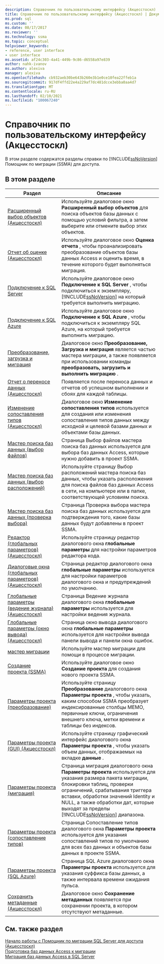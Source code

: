 ```yaml
---
description: Справочник по пользовательскому интерфейсу (Акцесстоскл)
title: Справочник по пользовательскому интерфейсу (Акцесстоскл) | Документация Майкрософт
ms.prod: sql
ms.custom: ''
ms.date: 08/17/2017
ms.reviewer: ''
ms.technology: ssma
ms.topic: conceptual
helpviewer_keywords:
- reference, user interface
- user interface
ms.assetid: af24c303-4a41-449b-9c86-d6558a97e839
author: nahk-ivanov
ms.author: alexiva
manager: alexiva
ms.openlocfilehash: cb932aeb30be643b260e3b1e0ce10fea22ffeb1a
ms.sourcegitcommit: 917df4ffd22e4a229af7dc481dcce3ebba0aa4d7
ms.translationtype: MT
ms.contentlocale: ru-RU
ms.lasthandoff: 02/10/2021
ms.locfileid: "100067240"
---
```

# <a name="user-interface-reference-accesstosql"></a>Справочник по пользовательскому интерфейсу (Акцесстоскл)
В этом разделе содержатся разделы справки по [!INCLUDE[ssNoVersion](../../includes/ssnoversion-md.md)] Помощник по миграции (SSMA) для доступа.  
  
## <a name="in-this-section"></a>В этом разделе  
  
|Раздел|Описание|  
|---------|---------------|  
|[Расширенный выбор объектов &#40;Акцесстоскл&#41;](../../ssma/access/advanced-object-selection-accesstosql.md)|Используйте диалоговое окно **Расширенный выбор объектов** для поиска объектов базы данных с помощью условий фильтра, а затем выберите или отмените выбор этих объектов.|  
|[Отчет об оценке &#40;Акцесстоскл&#41;](../../ssma/access/assessment-report-accesstosql.md)|Используйте диалоговое окно **Оценка отчета** , чтобы проанализировать преобразование объектов базы данных Access и оценить время, в течение которого будет выполняться миграция.|  
|[Подключение к SQL Server](./connect-to-sql-server-accesstosql.md)|Используйте диалоговое окно **Подключение к SQL Server** , чтобы подключиться к экземпляру, [!INCLUDE[ssNoVersion](../../includes/ssnoversion-md.md)] на который требуется выполнить миграцию.|  
|[Подключение к SQL Azure](connect-to-azure-sql-db-accesstosql.md)|Используйте диалоговое окно **Подключение к SQL Azure** , чтобы подключиться к экземпляру SQL Azure, на который требуется выполнить миграцию.|  
|[Преобразование, загрузка и миграция](./convert-load-and-migrate-accesstosql.md)|Диалоговое окно **Преобразование, Загрузка и миграция** является частью мастера миграции, а также появляется при использовании команды **преобразовать, загрузить и выполнить миграцию** .|  
|[Отчет о переносе данных &#40;Акцесстоскл&#41;](../../ssma/access/data-migration-report-accesstosql.md)|Появляется после переноса данных и отчетов об успешном выполнении и сбоях для каждой таблицы.|  
|[Изменение сопоставления типов &#40;Акцесстоскл&#41;](../../ssma/access/edit-type-mapping-accesstosql.md)|Диалоговое окно **Изменение сопоставления типов** используется для создания или изменения сопоставления типов данных между исходной и целевой базами данных и объектами базы данных.|  
|[Мастер поиска баз данных (выбор файлов)](./find-databases-wizard-select-files-accesstosql.md)|Страница Выбор файлов мастера поиска баз данных используется для выбора баз данных Access, которые нужно добавить в проект SSMA.|  
|[Мастер поиска баз данных (выбор расположений)](./find-databases-wizard-select-locations-accesstosql.md)|Используйте страницу Выбор расположений мастера поиска баз данных, чтобы указать расположения для поиска файлов баз данных Access в сети, на компьютере или в папке, соответствующей условиям поиска.|  
|[Мастер поиска баз данных (проверка выбора)](./find-databases-wizard-verify-selection-accesstosql.md)|Страница Проверка выбора мастера поиска баз данных используется для подтверждения того, какие базы данных будут добавлены в проект SSMA.|  
|[Редактор &#40;глобальных параметров&#41; &#40;Акцесстоскл&#41;](../../ssma/access/global-settings-editor-accesstosql.md)|Используйте страницу редактор диалогового окна **глобальные параметры** для настройки параметров редактора кода.|  
|[Диалоговые окна &#40;глобальных параметров&#41; &#40;Акцесстоскл&#41;](../../ssma/access/global-settings-dialogs-accesstosql.md)|Страница редактор диалогового окна **глобальные параметры** используется для настройки параметров диалогового окна и предупреждений по умолчанию.|  
|[Глобальные параметры &#40;ведение журнала&#41; &#40;Акцесстоскл&#41;](../../ssma/access/global-settings-logging-accesstosql.md)|Страница Ведение журнала диалогового окна **глобальные параметры** используется для настройки ведения журнала.|  
|[Глобальные параметры &#40;окно вывода&#41; &#40;Акцесстоскл&#41;](../../ssma/access/global-settings-output-window-accesstosql.md)|Страница окно вывода диалогового окна **глобальные параметры** используется для настройки вывода панели вывода и панели окна ошибок.|  
|[мастер миграции](migration-wizard-accesstosql.md)|Используйте мастер миграции для помощи в процессе миграции.|  
|[Создание проекта (SSMA)](./new-project-ssma-accesstosql.md)|Используйте диалоговое окно **Создание проекта** для создания нового проекта SSMA.|  
|[Параметры проекта (преобразование)](./project-settings-conversion-accesstosql.md)|Используйте страницу **Преобразование** диалогового окна **Параметры проекта** , чтобы указать, каким способом SSMA преобразует индексированные столбцы MEMO, первичные ключи, ограничения внешнего ключа, метки времени и таблицы без индексов.|  
|[Параметры проекта &#40;GUI&#41; &#40;Акцесстоскл&#41;](../../ssma/access/project-settings-gui-accesstosql.md)|Используйте страницу графический интерфейс диалогового окна **Параметры проекта** , чтобы указать объем данных, отображаемых на вкладке **данные** .|  
|[Параметры проекта (миграция)](./project-settings-migration-accesstosql.md)|Страница миграция диалогового окна **Параметры проекта** используется для указания размера пакета миграции, блокировки таблиц, проверки ограничений, срабатывания триггера вставки, обработки значений Identity и NULL, а также обработки дат, которые выходят за пределы [!INCLUDE[ssNoVersion](../../includes/ssnoversion-md.md)] диапазона.|  
|[Параметры проекта (сопоставление типов)](./project-settings-type-mapping-accesstosql.md)|Страница Сопоставление типов диалогового окна **Параметры проекта** используется для указания сопоставлений типов по умолчанию для всех баз данных и объектов базы данных в проекте SSMA.|  
|[Параметры проекта (SQL Azure)](./project-settings-azure-sql-db-accesstosql.md)|Страница SQL Azure диалогового окна **Параметры проекта** используется для указания суффикса базы данных, а также интервала времени ожидания пульса.|  
|[Сохранить метаданные &#40;Акцесстоскл&#41;](../../ssma/access/save-metadata-accesstosql.md)|Диалоговое окно **Сохранение метаданных** появляется при сохранении проекта, в котором отсутствуют метаданные.|  
  
## <a name="see-also"></a>См. также раздел  
[Начало работы с Помощник по миграции SQL Server для доступа &#40;Акцесстоскл&#41;](../../ssma/access/getting-started-with-sql-server-migration-assistant-for-access-accesstosql.md)  
[Подготовка баз данных Access к миграции](preparing-access-databases-for-migration-accesstosql.md)  
[Миграция баз данных Access в SQL Server](migrating-access-databases-to-sql-server-azure-sql-db-accesstosql.md)  
